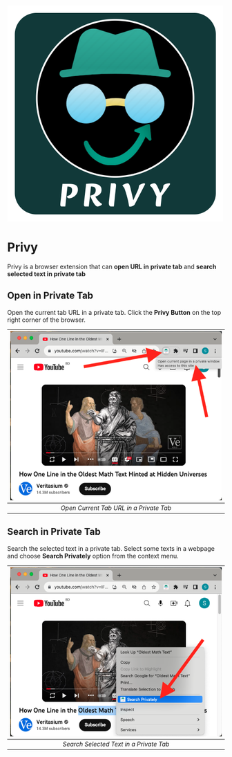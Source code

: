 ![Privy](Privy-Banner.png)

# Privy
Privy is a browser extension that can **open URL in private tab** and **search selected text in private tab**

## Open in Private Tab
Open the current tab URL in a private tab. Click the **Privy Button** on the top right corner of the browser.

| ![Open In Private Tab](Screenshots/Privy_Open_In_Private_Tab.png) | 
|:--:| 
| *Open Current Tab URL in a Private Tab* |

## Search in Private Tab
Search the selected text in a private tab. Select some texts in a webpage and choose **Search Privately** option from the context menu.

| ![Search In Private Tab](Screenshots/Privy_Search_In_Private_Tab.png) | 
|:--:| 
| *Search Selected Text in a Private Tab* |

